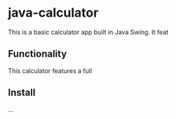 # java-calculator

This is a basic calculator app built in Java Swing. It feat

## Functionality

This calculator features a full 

## Install

...

